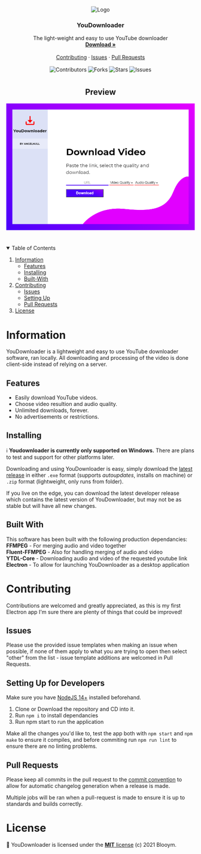<!--PROJECT HEAD-->
<br />
<p align="center">
<img src="src/images/logo.ico" alt="Logo">

  <h3 align="center">YouDownloader</h3>

  <p align="center">
    The light-weight and easy to use YouTube downloader
    <br />
    <a href="https://github.com/Blooym/YouDownloader/releases"><strong>Download »</strong></a>
    <br />
    <br />
    <a href="#contributing">Contributing</a>
    ·
    <a href="https://github.com/Blooym/YouDownloader/issues">Issues</a>
    ·
    <a href="https://github.com/Blooym/YouDownloader/pulls">Pull Requests</a>
  </p>
</p>
<p align="center">
<!--Contributors-->
<img src="https://img.shields.io/github/contributors/Blooym/YouDownloader.svg?style=for-the-badge" align="center" alt='Contributors'>
<!--Forks-->
<img src="https://img.shields.io/github/forks/Blooym/YouDownloader.svg?style=for-the-badge" align="center" alt='Forks' >
<!--Stars-->
<img src="https://img.shields.io/github/stars/Blooym/YouDownloader.svg?style=for-the-badge" align="center" alt='Stars' >
<!--Issues-->
<img src="https://img.shields.io/github/issues/Blooym/YouDownloader.svg?style=for-the-badge" align="center" alt='Issues' >

# 
<h2 align="center"> Preview </h2>
<img src="./src/images/preview.png" align="center" alt='Preview'>

</p>

# 
<!-- TABLE OF CONTENTS -->
<details open="open">
  <summary>Table of Contents</summary>
  <ol>
    <li>
      <a href="#information">Information</a>
      <ul>
        <li><a href="#features">Features</a></li>
        <li><a href="#installing">Installing</a></li>
        <li><a href='#built-with'>Built-With</a></li>
      </ul>
    </li>
    <li>
      <a href="#contributing">Contributing</a>
      <ul>
        <li><a href="#issues">Issues</a></li>
        <li><a href="#setting-up-for-developers">Setting Up</a></li>
        <li><a href='#pull-requests'>Pull Requests</a></li>
        </ul>
        </li>
      </ul>
    </li>
    <li><a href="#license">License</a></li>
  </ol>
</details>

# Information
YouDownloader is a lightweight and easy to use YouTube downloader software, ran locally. All downloading and processing of the video is done client-side instead of relying on a server.

## Features

- Easily download YouTube videos.
- Choose video resultion and audio quality.
- Unlimited downloads, forever.
- No advertisements or restrictions.

## Installing

ℹ **Youdownloader is currently only supported on Windows.** There are plans to test and support for other platforms later.

Downloading and using YouDownloader is easy, simply download the [latest release](https://github.com/Blooym/YouDownloader/releases) in either `.exe` format (supports *autoupdates*, installs on machine) or `.zip` format (lightweight, only runs from folder).

If you live on the edge, you can download the latest developer release which contains the latest version of YouDownloader, but may not be as stable but will have all new changes.

## Built With
This software has been built with the following production dependancies:    
**FFMPEG** - For merging audio and video together     
**Fluent-FFMPEG** - Also for handling merging of audio and video   
**YTDL-Core** - Downloading audio and video of the requested youtube link   
**Electron** - To allow for launching YouDownloader as a desktop application 

# Contributing
Contributions are welcomed and greatly appreciated, as this is my first Electron app I'm sure there are plenty of things that could be improved!

## Issues 
Please use the provided issue templates when making an issue when possible, if none of them apply to what you are trying to open then select "other" from the list - issue template additions are welcomed in Pull Requests.

## Setting Up for Developers
Make sure you have [NodeJS 14+](https://nodejs.org/en/) installed beforehand.

1. Clone or Download the repository and CD into it.
2. Run `npm i` to install dependancies
3. Run npm start to run the application

Make all the changes you'd like to, test the app both with `npm start` and `npm make` to ensure it compiles, and before commiting run `npm run lint` to ensure there are no linting problems.

## Pull Requests
Please keep all commits in the pull request to the [commit convention](./.github/COMMIT_CONVENTION.md) to allow for automatic changelog generation when a release is made. 

Multiple jobs will be ran when a pull-request is made to ensure it is up to standards and builds correctly.

# License
📜 YouDownloader is licensed under the [**MIT** license](./LICENSE) (c) 2021 Blooym.